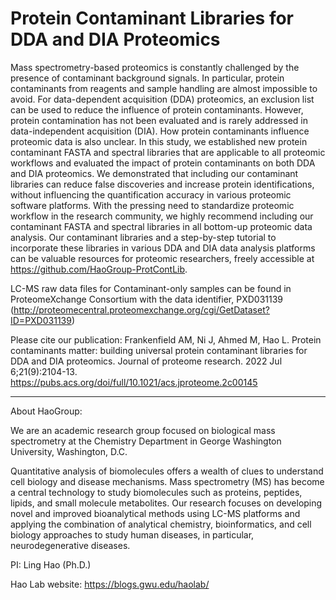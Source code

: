 # Protein Contaminant Libraries for DDA and DIA Proteomics

Mass spectrometry-based proteomics is constantly challenged by the presence of contaminant background signals. In particular, protein contaminants from reagents and sample handling are almost impossible to avoid. For data-dependent acquisition (DDA) proteomics, an exclusion list can be used to reduce the influence of protein contaminants. However, protein contamination has not been evaluated and is rarely addressed in data-independent acquisition (DIA). How protein contaminants influence proteomic data is also unclear. In this study, we established new protein contaminant FASTA and spectral libraries that are applicable to all proteomic workflows and evaluated the impact of protein contaminants on both DDA and DIA proteomics. We demonstrated that including our contaminant libraries can reduce false discoveries and increase protein identifications, without influencing the quantification accuracy in various proteomic software platforms. With the pressing need to standardize proteomic workflow in the research community, we highly recommend including our contaminant FASTA and spectral libraries in all bottom-up proteomic data analysis. Our contaminant libraries and a step-by-step tutorial to incorporate these libraries in various DDA and DIA data analysis platforms can be valuable resources for proteomic researchers, freely accessible at https://github.com/HaoGroup-ProtContLib.

LC-MS raw data files for Contaminant-only samples can be found in ProteomeXchange Consortium with the data identifier, PXD031139 (http://proteomecentral.proteomexchange.org/cgi/GetDataset?ID=PXD031139)

Please cite our publication: Frankenfield AM, Ni J, Ahmed M, Hao L. Protein contaminants matter: building universal protein contaminant libraries for DDA and DIA proteomics. Journal of proteome research. 2022 Jul 6;21(9):2104-13. 
https://pubs.acs.org/doi/full/10.1021/acs.jproteome.2c00145

---------------------------------------------------------------------------------------------------------------



About HaoGroup:


We are an academic research group focused on biological mass spectrometry at the Chemistry Department in George Washington University, Washington, D.C. 

Quantitative analysis of biomolecules offers a wealth of clues to understand cell biology and disease mechanisms. Mass spectrometry (MS) has become a central technology to study biomolecules such as proteins, peptides, lipids, and small molecule metabolites. Our research focuses on developing novel and improved bioanalytical methods using LC-MS platforms and applying the combination of analytical chemistry, bioinformatics, and cell biology approaches to study human diseases, in particular, neurodegenerative diseases. 

PI: Ling Hao (Ph.D.)

Hao Lab website: https://blogs.gwu.edu/haolab/


